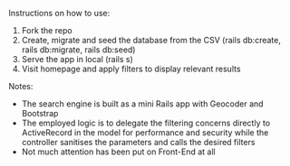 Instructions on how to use:

1) Fork the repo
2) Create, migrate and seed the database from the CSV (rails db:create, rails db:migrate, rails db:seed)
3) Serve the app in local (rails s)
4) Visit homepage and apply filters to display relevant results

Notes:
- The search engine is built as a mini Rails app with Geocoder and Bootstrap
- The employed logic is to delegate the filtering concerns directly to ActiveRecord in the model for performance and security while the controller sanitises the parameters and calls the desired filters
- Not much attention has been put on Front-End at all
